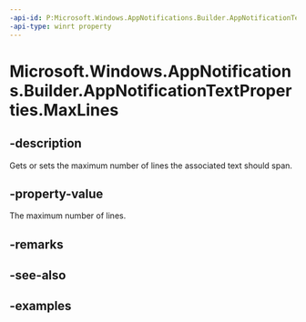 ```yaml
---
-api-id: P:Microsoft.Windows.AppNotifications.Builder.AppNotificationTextProperties.MaxLines
-api-type: winrt property
---
```


# Microsoft.Windows.AppNotifications.Builder.AppNotificationTextProperties.MaxLines

<!--
public int MaxLines { get; set; }
-->


## -description

Gets or sets the maximum number of lines the associated text should span.

## -property-value

The maximum number of lines.

## -remarks

## -see-also

## -examples


